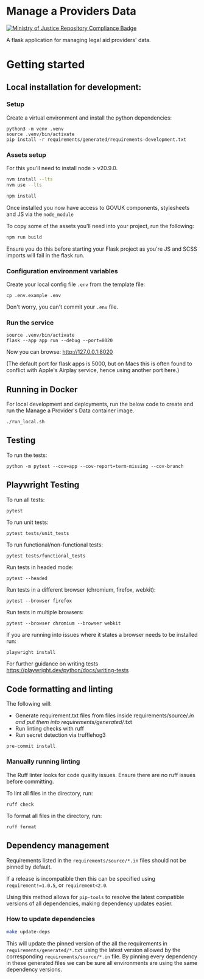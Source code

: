 # Manage a Providers Data

[![Ministry of Justice Repository Compliance Badge](https://github-community.service.justice.gov.uk/repository-standards/api/template-repository/badge)](https://github-community.service.justice.gov.uk/repository-standards/template-repository)

A flask application for managing legal aid providers' data.

# Getting started

## Local installation for development:

### Setup

Create a virtual environment and install the python dependencies:

```shell
python3 -m venv .venv
source .venv/bin/activate
pip install -r requirements/generated/requirements-development.txt
```

### Assets setup

For this you'll need to install node > v20.9.0.

```bash
nvm install --lts
nvm use --lts
```

```bash
npm install
```

Once installed you now have access to GOVUK components, stylesheets and JS via the `node_module`

To copy some of the assets you'll need into your project, run the following:

```bash
npm run build
```

Ensure you do this before starting your Flask project as you're JS and SCSS imports will fail in the flask run.

### Configuration environment variables

Create your local config file `.env` from the template file:

```shell
cp .env.example .env
```

Don't worry, you can't commit your `.env` file.

### Run the service

```shell
source .venv/bin/activate
flask --app app run --debug --port=8020
```

Now you can browse: http://127.0.0.1:8020

(The default port for flask apps is 5000, but on Macs this is often found to conflict with Apple's Airplay service, hence using another port here.)

## Running in Docker

For local development and deployments, run the below code to create and run the Manage a Provider's Data container image.

```shell
./run_local.sh
```

## Testing

To run the tests:

```shell
python -m pytest --cov=app --cov-report=term-missing --cov-branch
```

## Playwright Testing

To run all tests:

```shell
pytest
```

To run unit tests:

```shell
pytest tests/unit_tests
```

To run functional/non-functional tests:

```shell
pytest tests/functional_tests
```

Run tests in headed mode:

```shell
pytest --headed
```

Run tests in a different browser (chromium, firefox, webkit):

```shell
pytest --browser firefox
```

Run tests in multiple browsers:

```shell
pytest --browser chromium --browser webkit
```

If you are running into issues where it states a browser needs to be installed run:

```shell
playwright install
```

For further guidance on writing tests https://playwright.dev/python/docs/writing-tests

## Code formatting and linting
The following will:
- Generate requirement.txt files from files inside requirements/source/*.in and put them into requirements/generated/*.txt
- Run linting checks with ruff
- Run secret detection via trufflehog3

```shell
pre-commit install
```
### Manually running linting
The Ruff linter looks for code quality issues. Ensure there are no ruff issues before committing. 

To lint all files in the directory, run:

```shell
ruff check
```

To format all files in the directory, run:
```shell
ruff format
```

## Dependency management
Requirements listed in the `requirements/source/*.in` files should not be pinned by default.

If a release is incompatible then this can be specified using `requirement!=1.0.5`, or `requirement<2.0`.

Using this method allows for `pip-tools` to resolve the latest compatible versions of all dependencies, making dependency updates easier.

### How to update dependencies
```bash
make update-deps
```
This will update the pinned version of the all the requirements in `requirements/generated/*.txt` using the latest version
allowed by the corresponding `requirements/source/*.in` file.
By pinning every dependency in these generated files we can be sure all environments are using the same dependency versions.

